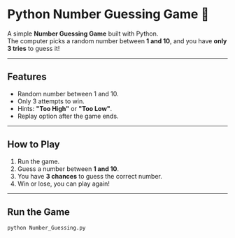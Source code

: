 # Python Number Guessing Game 🎯

A simple **Number Guessing Game** built with Python.  
The computer picks a random number between **1 and 10**, and you have **only 3 tries** to guess it!

---

## Features
- Random number between 1 and 10.
- Only 3 attempts to win.
- Hints: **"Too High"** or **"Too Low"**.
- Replay option after the game ends.

---

## How to Play
1. Run the game.
2. Guess a number between **1 and 10**.
3. You have **3 chances** to guess the correct number.
4. Win or lose, you can play again!

---

## Run the Game
```bash
python Number_Guessing.py
```
